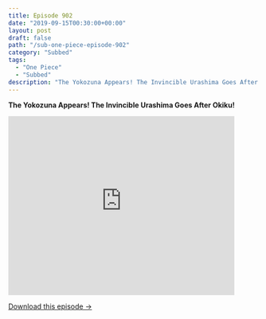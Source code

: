 ```yaml
---
title: Episode 902
date: "2019-09-15T00:30:00+00:00"
layout: post
draft: false
path: "/sub-one-piece-episode-902"
category: "Subbed"
tags:
  - "One Piece"
  - "Subbed"
description: "The Yokozuna Appears! The Invincible Urashima Goes After Okiku!"
---
```


**The Yokozuna Appears! The Invincible Urashima Goes After Okiku!**

<iframe width="640" height="360" src="https://www.rapidvideo.com/e/G70H7RA0GK" frameborder="0" marginwidth=0 marginheight=0 scrolling=no allowfullscreen style="max-width:90%;"></iframe>

<a href="http://ouo.io/qs/eCodkFEQ?s=https://www.rapidvideo.com/d/G70H7RA0GK" class="styled_a">Download this episode →</a>
